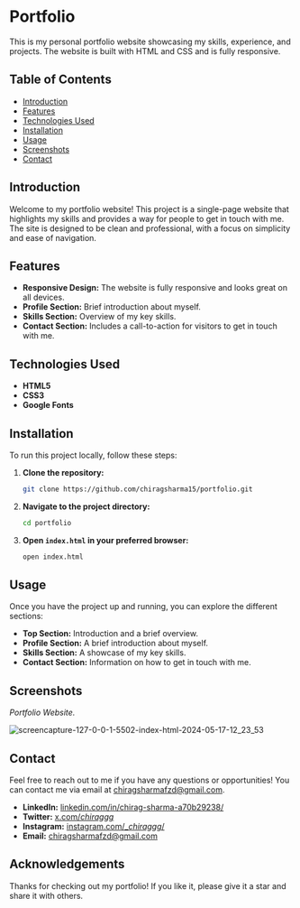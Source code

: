 # Portfolio

This is my personal portfolio website showcasing my skills, experience, and projects. The website is built with HTML and CSS and is fully responsive.

## Table of Contents
- [Introduction](#introduction)
- [Features](#features)
- [Technologies Used](#technologies-used)
- [Installation](#installation)
- [Usage](#usage)
- [Screenshots](#screenshots)
- [Contact](#contact)

## Introduction

Welcome to my portfolio website! This project is a single-page website that highlights my skills and provides a way for people to get in touch with me. The site is designed to be clean and professional, with a focus on simplicity and ease of navigation.

## Features

- **Responsive Design:** The website is fully responsive and looks great on all devices.
- **Profile Section:** Brief introduction about myself.
- **Skills Section:** Overview of my key skills.
- **Contact Section:** Includes a call-to-action for visitors to get in touch with me.

## Technologies Used

- **HTML5**
- **CSS3**
- **Google Fonts**

## Installation

To run this project locally, follow these steps:

1. **Clone the repository:**
    ```bash
    git clone https://github.com/chiragsharma15/portfolio.git
    ```
2. **Navigate to the project directory:**
    ```bash
    cd portfolio
    ```
3. **Open `index.html` in your preferred browser:**
    ```bash
    open index.html
    ```

## Usage

Once you have the project up and running, you can explore the different sections:
- **Top Section:** Introduction and a brief overview.
- **Profile Section:** A brief introduction about myself.
- **Skills Section:** A showcase of my key skills.
- **Contact Section:** Information on how to get in touch with me.

## Screenshots


*Portfolio Website.*

![screencapture-127-0-0-1-5502-index-html-2024-05-17-12_23_53](https://github.com/chiragsharma15/portfolio/assets/109455472/b252ec0d-62d3-4f45-88d0-4eae39e7a340)


## Contact

Feel free to reach out to me if you have any questions or opportunities! You can contact me via email at [chiragsharmafzd@gmail.com](mailto:chiragsharmafzd@gmail.com).

- **LinkedIn:** [linkedin.com/in/chirag-sharma-a70b29238/](https://www.linkedin.com/in/chirag-sharma-a70b29238/)
- **Twitter:** [x.com/_chiraggg_](https://x.com/_chiraggg_)
- **Instagram:** [instagram.com/__chiraggg_/](https://www.instagram.com/__chiraggg_/)
- **Email:** [chiragsharmafzd@gmail.com](mailto:chiragsharmafzd@gmail.com)

## Acknowledgements

Thanks for checking out my portfolio! If you like it, please give it a star and share it with others.

